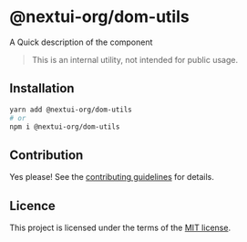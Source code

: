# @nextui-org/dom-utils

A Quick description of the component

> This is an internal utility, not intended for public usage.

## Installation

```sh
yarn add @nextui-org/dom-utils
# or
npm i @nextui-org/dom-utils
```

## Contribution

Yes please! See the
[contributing guidelines](https://github.com/nextui-org/nextui/blob/master/CONTRIBUTING.md)
for details.

## Licence

This project is licensed under the terms of the
[MIT license](https://github.com/nextui-org/nextui/blob/master/LICENSE).